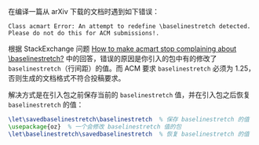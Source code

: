 在编译一篇从 arXiv 下载的文档时遇到如下错误：

```
Class acmart Error: An attempt to redefine \baselinestretch detected. Please do not do this for ACM submissions!.
```

根据 StackExchange 问题 [How to make acmart stop complaining about \baselinestretch?](https://tex.stackexchange.com/questions/647338/how-to-make-acmart-stop-complaining-about-baselinestretch) 中的回答，错误的原因是你引入的包中有的修改了 `baselinestretch`（行间距）的值。而 ACM 要求 `baselinestretch` 必须为 1.25，否则生成的文档格式不符合投稿要求。

解决方式是在引入包之前保存当前的 `baselinestretch` 值，并在引入包之后恢复 `baselinestretch` 的值：

```latex
\let\savedbaselinestretch\baselinestretch  % 保存 baselinestretch 的值
\usepackage{oz}  % 一个会修改 baselinestretch 值的包
\let\baselinestretch\savedbaselinestretch  % 恢复 baselinestretch 的值
```
